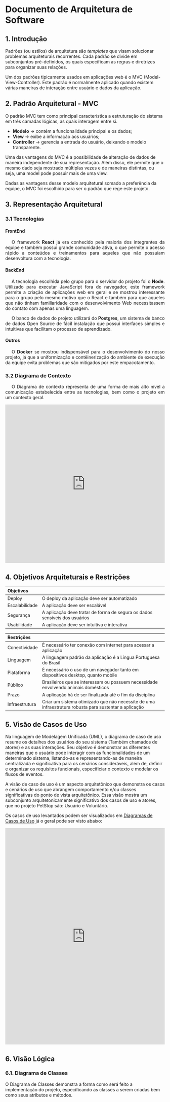 # Documento de Arquitetura de Software

<!--
    Diagrama de Classes, Sequencia, Pacotes, Componentes, Colab, Atividades, Visão de Casos de Uso, Dados, Contexto

    Não fizemos: Context, Casos de Uso
    Fizemos: Componentes, processos, dados
-->

## 1. Introdução

Padrões (ou estilos) de arquitetura são *templates* que visam solucionar problemas arquiteturais recorrentes. Cada padrão se divide em subconjuntos pré-definidos, os quais especificam as regras e diretrizes para organizar suas relações.

Um dos padrões tipicamente usados em aplicações web é o MVC (Model-View-Controller). Este padrão é normalmente aplicado quando existem várias maneiras de interação entre usuário e dados da aplicação.  


## 2. Padrão Arquitetural - MVC

O padrão MVC tem como principal característica a estruturação do sistema em três camadas lógicas, as quais interagem entre si.

- **Modelo** → contém a funcionalidade principal e os dados;
- **View** → exibe a informação aos usuários;
- **Controller** → gerencia a entrada do usuário, deixando o modelo transparente. 

Uma das vantagens do MVC é a possibilidade de alteração de dados de maneira independente de sua representação. Além disso, ele permite que o mesmo dado seja mostrado múltiplas vezes e de maneiras distintas, ou seja, uma model pode possuir mais de uma view. 

Dadas as vantagens desse modelo arquitetural somado a preferência da equipe, o MVC foi escolhido para ser o padrão que rege este projeto. 



<!-- MVC, exemplo model view e controller -->
<!-- Extra Middleware Pipeline -->

## 3. Representação Arquitetural

### 3.1 Tecnologias

#### FrontEnd

<p style="text-align: justify; text-indent: 20px;">
   O framework <b>React</b> já era conhecido pela maioria dos integrantes da equipe e também possui grande comunidade ativa, o que permite o acesso rápido a conteúdos e treinamentos para aqueles que não possuiam desenvoltura com a tecnologia.
</p>

#### BackEnd

<!-- mudar modelo para lista -->
<p style="text-align: justify; text-indent: 20px;">
    A tecnologia escolhida pelo grupo para o servidor do projeto foi o <b>Node</b>. Utilizado para executar JavaScript fora do navegador, este framework permite a criação de aplicações web em geral e se mostrou interessante para o grupo pelo mesmo motivo que o React e também para que aqueles que não tinham familiaridade com o desenvolvimento Web necessitassem do contato com apenas uma linguagem.
</p>
<p style="text-align: justify; text-indent: 20px;">
    O banco de dados do projeto utilizará do <b>Postgres</b>, um sistema de banco de dados Open Source de fácil instalação que possui interfaces simples e intuitivas que facilitam o processo de aprendizado.
</p>

#### Outros

<p style="text-align: justify; text-indent: 20px;">
    O <b>Docker</b> se mostrou indispensável para o desenvolvimento do nosso projeto, já que a uniformização e contêinerização do ambiente de execução da equipe evita problemas que são mitigados por este empacotamento.
</p>

### 3.2 Diagrama de Contexto

<p style="text-align: justify; text-indent: 20px;">O Diagrama de contexto representa de uma forma de mais alto nível a comunicação estabelecida entre as tecnologias, bem como o projeto em um contexto geral.</p>

<iframe frameborder="0" style="width:100%;height:500px;" src="https://viewer.diagrams.net/?tags=%7B%7D&highlight=FFFFFFFF&edit=_blank&layers=1&nav=1&title=Diagrama%20de%20Contexto#Uhttps%3A%2F%2Fdrive.google.com%2Fuc%3Fid%3D13VTp-aDIl5Z-XHXIlwDf3uXGa_WIyTeu%26export%3Ddownload"></iframe>

## 4. Objetivos Arquiteturais e Restrições

| Objetivos | |
| :--- | --- |
| Deploy | O deploy da aplicação deve ser automatizado |
| Escalabilidade | A aplicação deve ser escalável |
| Segurança | A aplicação deve tratar de forma de segura os dados sensíveis dos usuários |
| Usabilidade | A aplicação deve ser intuitiva e interativa |

| Restrições | |
| :--- | --- |
| Conectividade | É necessário ter conexão com internet para acessar a aplicação |
| Linguagem | A linguagem padrão da aplicação é a Língua Portuguesa do Brasil |
| Plataforma | É necessário o uso de um navegador tanto em dispositivos desktop, quanto mobile |
| Público | Brasileiros que se interessam ou possuem necessidade envolvendo animais domésticos |
| Prazo | A aplicação há de ser finalizada até o fim da disciplina |
| Infraestrutura | Criar um sistema otimizado que não necessite de uma infraestrutura robusta para sustentar a aplicação |

## 5. Visão de Casos de Uso

Na linguagem de Modelagem Unificada (UML), o diagrama de caso de uso resume os detalhes dos usuários do seu sistema (Também chamados de atores) e as suas interações. Seu objetivo é demonstrar as diferentes maneiras que o usuário pode interagir com as funcionalidades de um determinado sistema, listando-as e representando-as de maneira centralizada e significativa para os cenários consideráveis, além de, definir e organizar os requisitos funcionais, especificiar o contexto e modelar os fluxos de eventos.

A visão de caso de uso é um aspecto arquitetônico que demonstra os casos e cenários de uso que abrangem comportamento e/ou classes significativas do ponto de vista arquitetônico. Essa visão mostra um subconjunto arquitetonicamente significativo dos casos de uso e atores, que no projeto PetStop são: Usuário e Voluntário.

Os casos de uso levantados podem ser visualizados em [Diagramas de Casos de Uso](../modelagem/umlDinamicos/casosDeUso.md) já o geral pode ser visto abaixo:

<iframe frameborder="0" style="width:100%;height:683px;" src="https://viewer.diagrams.net/?tags=%7B%7D&highlight=0000ff&edit=_blank&layers=1&nav=1&title=UC09%20-%20Sistema%20Geral#Uhttps%3A%2F%2Fdrive.google.com%2Fuc%3Fid%3D1gWePmfg94F6bJJASntIhqPLqP5Ynfoa0%26export%3Ddownload"></iframe>

## 6. Visão Lógica

### 6.1. Diagrama de Classes
O Diagrama de Classes demonstra a forma como será feito a implementação do projeto, especificando as classes a serem criadas bem como seus atributos e métodos.

<iframe frameborder="0" style="width:100%;height:500px;" src="https://viewer.diagrams.net/?tags=%7B%7D&highlight=FFFF&edit=_blank&layers=1&nav=1&title=Diagrama_Classe%20DAS#Uhttps%3A%2F%2Fdrive.google.com%2Fuc%3Fid%3D160DfLDBn9FTCP1_5ln_MvpnORhUTzFDV%26export%3Ddownload%22%3E</iframe>

<!-- Classe, Componentes, Pacotes(?) -->

## 7. Visão de Processo

<!-- Estado -->

## 8. Visão de Implantação

Abaixo é possivel observar dois diagramas de implantação, o primeiro explicitando o caso de deploy da aplicação, já o segundo explicita os nós na execução da aplicação.

![Diagrama de Implantação](../images/Diagrama_implantação.png)

<iframe frameborder="0" style="width:100%;height:500px;" src="https://viewer.diagrams.net/?tags={}&highlight=0000ff&edit=_blank&layers=1&nav=1&title=Untitled%20Diagram.drawio#R7VnbctowEP0aHsPYkm3sx3BrZpLMZEpn2j51hC2MG2FRIQj067uyJV8wpNBAQifhQVjHK2m1e1bSyi3cm60%2FCTKf3vOIshayonUL91sI2djz4U8hmxzpBDgHYpFEWqgERslvqkFLo8skoouaoOScyWReB0OepjSUNYwIwZ%2FqYhPO6qPOSUwbwCgkrIl%2BTSI5zVHftUr8hibx1IxsW%2FrNjBhhDSymJOJPFQgPWrgnOJf502zdo0wZz9glbzfc87ZQTNBUHtIgin6Nbu9HP5zB59tBLOln13m80t5ZEbbUE24hj0F%2F3ShZwWOsHuGfzObwwJq16zlLQiITnkI3IypWVBQC9campjsZ1gfYHvOGCv64NC%2FGYlt0u4PMwnJj3AZqSNCLXbMkTgGSXKlAdI3RiWoFHpkr%2BXA5pqqakw%2BYpzQRwCY1K9xf8KVyZXfCUznSQyiZqZwxJa%2F048s0otHd2ACLOQmTNL7LBuq7hYpKL7re60G74AUEFOUzKsUGRHQDw6RNPUSeSl7aHY1NK5zEvgaJjoW46LmkCzxoxhzBnuCU7DkBaR4oOAg8fR7WhOAmYPfRvDmOJwsJxKc9zrjIlMIW%2FIbDQxm0P8qbtKoSx9lFHLOWCcrASav6kriLTXqMB56APgVv7TpvvS068slkQWWDjIWi%2F85PGzcIOliBqXjD8xUfRYLPvxARU6nj%2FOR23xPOHbeNfQxmd5y8bIa3vcNLDmoHHc8OLEeXzpmi3XZ2hPuWHU1ozHi0VFj3J5VyY3ZO3wDFlum8yL65f%2Fca2G4YEO2wHzoNya9Qp%2BbOzquRvLkKP%2BiRLozhCOO272DsBYGXlf5hDMdeu0Jvz0z45AQ36l4QwYMPgl%2Bh5iq%2BY%2B%2FvkjTkKtGgLTXhQ08AjX76cEpfHHheuISY8lHb9VwncFwrKw%2FcNNy2OhcGri7PtWegi9sz0MeeAUawG27pQXZDLpHhtu21A%2BT6nuVbWdl00dtSHF0cxZ9PI98Jxd2GF2gUU5PAcyGnPOYpYYMS7Yo8P9MEL2XuuMoEszDIHKXvqcgSUolaggeOEZtvqn27qH7X3WWV%2FrpW21RrD1QkMG2VY2owulZXWFBNeUpzZJgoO1QCUM1qLz80BKmoCOlzBw3tbWkCfJ%2FgngPJwSx5WQay64B21IVDV90InuiKqscSZeePK6rq2u3vzvX%2Ftlif7YoKeW%2BzDLxe5KL%2FInKbm2SfSDImC2oujd9jeNj%2B%2BeIDquXHhXxXLT%2FR4MEf"></iframe>

## 9. Visão de Implementação

<!-- Classes -->

## 10. Visão de Dados

Este tópico descreve o modelo de persistência de dados utilizado no sistema, representado através dos modelos persistidos no banco de dados Postgres.

Tendo uma representação do seu [modelo lógico](../modelagemDB/modelagem_db.md#Diagrama%20Lógico) e o seu [modelo de entidade e relacionamentos](../modelagemDB/modelagem_db.md#Diagrama%20Entidade%20Relacionamento%20(DER)).

### Modelo Ajuda

- Formato dos dados
  
![Dicionario Ajuda](../modelagemDB/img/dicionario_ajuda.png)

- Exemplo

![Exemplo Ajuda](./img_data_vision/ajuda.png)

### Modelo Cria

- Formato dos dados

![Dicionario Cria](../modelagemDB/img/dicionario_cria.png)

- Exemplo

![Exemplo Cria](./img_data_vision/cria.png)

### Modelo Evento

- Formato dos dados

![Dicionario Evento](../modelagemDB/img/dicionario_evento.png)

- Exemplo

![Exemplo Evento](./img_data_vision/evento.png)

### Modelo Local

- Formato dos dados

![Dicionario Local](../modelagemDB/img/dicionario_local.png)

- Exemplo

![Exemplo Local](./img_data_vision/local.png)

### Modelo Participa

- Formato dos dados

![Dicionario Participa](../modelagemDB/img/dicionario_participa.png)

- Exemplo

![Exemplo Participa](./img_data_vision/participa.png)

### Modelo Pet

- Formato dos dados

![Dicionario Pet](../modelagemDB/img/dicionario_pet.png)

- Exemplo

![Exemplo Pet](./img_data_vision/pet.png)

### Modelo Tipo

- Formato dos dados

![Dicionario Tipo](../modelagemDB/img/dicionario_tipo.png)

- Exemplo

![Exemplo Tipo](./img_data_vision/tipo.png)

### Modelo Usuario

- Formato dos dados

![Dicionario Usuario](../modelagemDB/img/dicionario_usuario.png)

- Exemplo

![Exemplo Usuario](./img_data_vision/usuario.png)

### Modelo Voluntário

- Formato dos dados

![Dicionario Voluntario](../modelagemDB/img/dicionario_voluntario.png)

- Exemplo

![Exemplo Voluntario](./img_data_vision/voluntario.png)

## Versionamentos

|    Data    | Versão |      Descrição       |                                               Autor                                               |
| :--------: | :---:  | :------------------: | :-----------------------------------------------------------------------------------------------: |
| 05/10/2021 | 0.1    | Criação do Documento | Arthur Sena, Edvan Gomes, Júlio Schneider, Gabriela Pivetta, Pedro Vítor de Salles Cella, Sara Campos, Victor Samuel, Vinícius Souza |
| 05/10/2021 | 0.2    | Adição das tecnologias usadas | Arthur Sena |
| 05/10/2021 | 0.2.1  | Adição do Diagrama de Contexto | Pedro Vítor de Salles Cella |
| 05/10/2021 | 0.2.2  | Revisão do documento e sugestão de mudança | Sara Campos, Edvan Gomes e Júlio Schneider |
| 05/10/2021 | 0.2.3  | Adição do diagrama de implantação | Sara Campos, Edvan Gomes e Júlio Schneider |
| 05/10/2021 | 0.2.4  | Revisão e adição de diagrama de implantação | Antonio Ruan e Vinícius Souza |
| 05/10/2021 | 0.2.5  | Correção do Diagrama de implantação | Edvan Gomes, Júlio Schneider, Sara Campos |
| 05/10/2021 | 0.2.6  | Adição da Visão de Casos de Usos | Victor Samuel, Pedro Vítor de Salles Cella, Antonio Ruan e Vinicíus Souza |
| 05/10/2021 | 0.2.7  | Adição do diagrama de classes para visão lógica | Victor Samuel, Pedro Vítor de Salles Cella, Antonio Ruan e Vinicíus Souza |
| 06/10/2021 | 0.2.7  | Adição dos Objetivos Arquiteturais e Restrições | Gabriela Pivetta, Paulo Gonçalves, Thiago Luiz |
| 07/10/2021 | 0.3    | Revisão do documento e sugestão de mudança | Gabriela Pivetta, Paulo Gonçalves |
| 07/10/2021 | 0.3.1  | Adição da Visão de Dados | Gabriela Pivetta, Paulo Gonçalves, Thiago Luiz |
| 07/10/2021 | 0.3.2  | Revisão do documento | Edvan Gomes, Paulo Gonçalves, Pedro Cella, Vinícius Souza |



